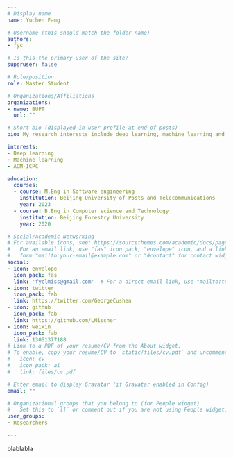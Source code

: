 ```yaml
---
# Display name
name: Yuchen Fang

# Username (this should match the folder name)
authors:
- fyc

# Is this the primary user of the site?
superuser: false

# Role/position
role: Master Student

# Organizations/Affiliations
organizations:
- name: BUPT
  url: ""

# Short bio (displayed in user profile at end of posts)
bio: My research interests include deep learning, machine learning and algorithm.

interests:
- Deep learning
- Machine learning
- ACM-ICPC

education:
  courses:
  - course: M.Eng in Software engineering
    institution: Beijing University of Posts and Telecommunications
    year: 2023
  - course: B.Eng in Computer science and Technology
    institution: Beijing Forestry University
    year: 2020

# Social/Academic Networking
# For available icons, see: https://sourcethemes.com/academic/docs/page-builder/#icons
#   For an email link, use "fas" icon pack, "envelope" icon, and a link in the
#   form "mailto:your-email@example.com" or "#contact" for contact widget.
social:
- icon: envelope
  icon_pack: fas
  link: 'fyclmiss@gmail.com'  # For a direct email link, use "mailto:test@example.org".
- icon: twitter
  icon_pack: fab
  link: https://twitter.com/GeorgeCushen
- icon: github
  icon_pack: fab
  link: https://github.com/LMissher
- icon: weixin
  icon_pack: fab
  link: 13051377188
# Link to a PDF of your resume/CV from the About widget.
# To enable, copy your resume/CV to `static/files/cv.pdf` and uncomment the lines below.
# - icon: cv
#   icon_pack: ai
#   link: files/cv.pdf

# Enter email to display Gravatar (if Gravatar enabled in Config)
email: ""

# Organizational groups that you belong to (for People widget)
#   Set this to `[]` or comment out if you are not using People widget.
user_groups:
- Researchers

---
```


blablabla
